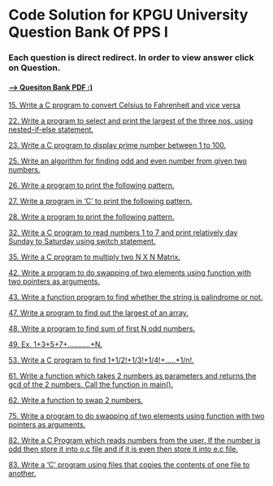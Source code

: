 <h1>Code Solution for KPGU University Question Bank Of PPS I</h1>
<h3>Each question is direct redirect. In order to view answer click on Question. </h3>
<h4><a href = "https://github.com/jainam-panchal/PPS_question_bank/blob/main/QuestionBank.pdf">--> Quesiton Bank PDF :)</h4>
  
<a href = "https://github.com/jainam-panchal/PPS_question_bank/blob/main/15.c">15. Write a C program to convert Celsius to Fahrenheit and vice versa</a>

<a href = "https://github.com/jainam-panchal/PPS_question_bank/blob/main/22.c">22. Write a program to select and print the largest of the three nos. using nested-if-else statement. </a>

<a href = "https://github.com/jainam-panchal/PPS_question_bank/blob/main/23.c">23. Write a C program to display prime number between 1 to 100.</a>

<a href = "https://github.com/jainam-panchal/PPS_question_bank/blob/main/25.c">25. Write an algorithm for finding odd and even number from given two numbers.</a>

<a href = "https://github.com/jainam-panchal/PPS_question_bank/blob/main/26.c">26. Write a program to print the following pattern.</a>

<a href = "https://github.com/jainam-panchal/PPS_question_bank/blob/main/27.c">27. Write a program in ‘C’ to print the following pattern.</a>

<a href = "https://github.com/jainam-panchal/PPS_question_bank/blob/main/28.c">28. Write a program to print the following pattern.</a>

<a href = "https://github.com/jainam-panchal/PPS_question_bank/blob/main/32.c">32. Write a C program to read numbers 1 to 7 and print relatively day Sunday to
Saturday using switch statement.</a>

<a href = "https://github.com/jainam-panchal/PPS_question_bank/blob/main/35.c">35. Write a C program to multiply two N X N Matrix.</a>

<a href = "https://github.com/jainam-panchal/PPS_question_bank/blob/main/42.c">42. Write a program to do swapping of two elements using function with two
pointers as arguments.</a>

<a href = "https://github.com/jainam-panchal/PPS_question_bank/blob/main/43.c">43. Write a function program to find whether the string is palindrome or not.</a>

<a href = "https://github.com/jainam-panchal/PPS_question_bank/blob/main/47.c">47. Write a program to find out the largest of an array.</a>

<a href = "https://github.com/jainam-panchal/PPS_question_bank/blob/main/48.c">48. Write a program to find sum of first N odd numbers.</a>

<a href = "https://github.com/jainam-panchal/PPS_question_bank/blob/main/49.c">49. Ex. 1+3+5+7+………..+N.</a>

<a href = "https://github.com/jainam-panchal/PPS_question_bank/blob/main/53.c">53. Write a C program to find 1+1/2!+1/3!+1/4!+.....+1/n!.</a>

<a href = "https://github.com/jainam-panchal/PPS_question_bank/blob/main/61.c">61. Write a function which takes 2 numbers as parameters and returns the gcd of
the 2 numbers. Call the function in main().</a>

<a href = "https://github.com/jainam-panchal/PPS_question_bank/blob/main/62.c">62. Write a function to swap 2 numbers.</a>

<a href = "https://github.com/jainam-panchal/PPS_question_bank/blob/main/75.c">75. Write a program to do swapping of two elements using function with two
pointers as arguments.</a>

<a href = "https://github.com/jainam-panchal/PPS_question_bank/blob/main/82.c">82. Write a C Program which reads numbers from the user. If the number is odd
then store it into o.c file and if it is even then store it into e.c file.</a>

<a href = "https://github.com/jainam-panchal/PPS_question_bank/blob/main/83.c">83. Write a ‘C’ program using files that copies the contents of one file to another.</a>
